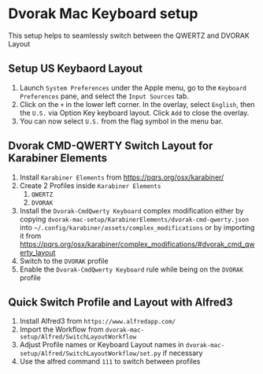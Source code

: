 # Dvorak Mac Keyboard setup
This setup helps to seamlessly switch between the QWERTZ and DVORAK Layout

## Setup US Keybaord Layout

1. Launch `System Preferences` under the Apple menu, go to the `Keyboard Preferences` pane, and select the `Input Sources` tab.
2. Click on the `+` in the lower left corner. In the overlay, select `English`, then the `U.S.` via Option Key keyboard layout. Click `Add` to close the overlay.
4. You can now select `U.S.` from the flag symbol in the menu bar.

## Dvorak CMD-QWERTY Switch Layout for Karabiner Elements

1. Install `Karabiner Elements` from https://pqrs.org/osx/karabiner/
2. Create 2 Profiles inside `Karabiner Elements`
    1. `QWERTZ`
    2. `DVORAK`
3. Install the `Dvorak-CmdQwerty Keyboard` complex modification either by copying `dvorak-mac-setup/KarabinerElements/dvorak-cmd-qwerty.json` into `~/.config/karabiner/assets/complex_modifications` or by importing it from https://pqrs.org/osx/karabiner/complex_modifications/#dvorak_cmd_qwerty_layout
4. Switch to the `DVORAK` profile
5. Enable the `Dvorak-CmdQwerty Keyboard` rule while being on the `DVORAK` profile

## Quick Switch Profile and Layout with Alfred3

1. Install Alfred3 from `https://www.alfredapp.com/`
2. Import the Workflow from `dvorak-mac-setup/Alfred/SwitchLayoutWorkflow`
3. Adjust Profile names or Keyboard Layout names in `dvorak-mac-setup/Alfred/SwitchLayoutWorkflow/set.py` if necessary
4. Use the alfred command `111` to switch between profiles
